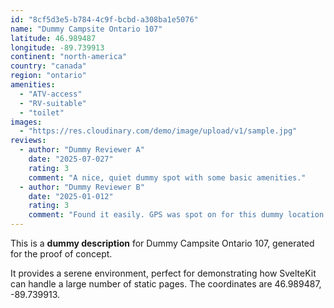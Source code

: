 ```yaml
---
id: "8cf5d3e5-b784-4c9f-bcbd-a308ba1e5076"
name: "Dummy Campsite Ontario 107"
latitude: 46.989487
longitude: -89.739913
continent: "north-america"
country: "canada"
region: "ontario"
amenities:
  - "ATV-access"
  - "RV-suitable"
  - "toilet"
images:
  - "https://res.cloudinary.com/demo/image/upload/v1/sample.jpg"
reviews:
  - author: "Dummy Reviewer A"
    date: "2025-07-027"
    rating: 3
    comment: "A nice, quiet dummy spot with some basic amenities."
  - author: "Dummy Reviewer B"
    date: "2025-01-012"
    rating: 3
    comment: "Found it easily. GPS was spot on for this dummy location."
---
```


This is a **dummy description** for Dummy Campsite Ontario 107, generated for the proof of concept.

It provides a serene environment, perfect for demonstrating how SvelteKit can handle a large number of static pages. The coordinates are 46.989487, -89.739913.
